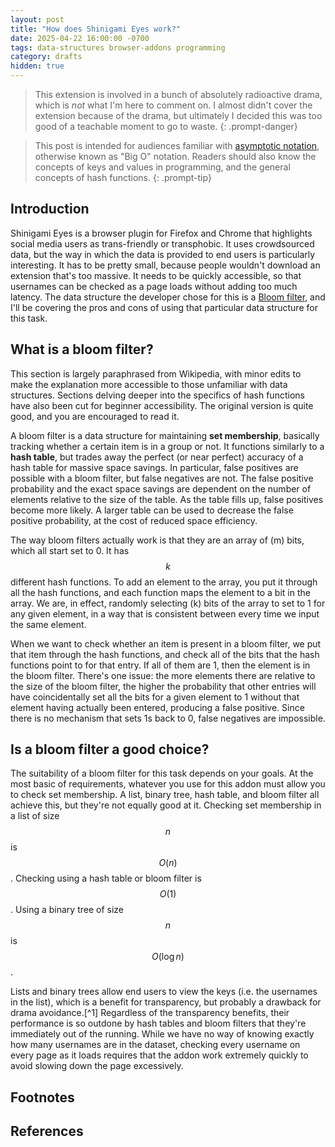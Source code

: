 ```yaml
---
layout: post
title: "How does Shinigami Eyes work?"
date: 2025-04-22 16:00:00 -0700
tags: data-structures browser-addons programming
category: drafts
hidden: true
--- 
```

<!-- Insert audience statement -->
> This extension is involved in a bunch of absolutely radioactive drama, which
> is *not* what I'm here to comment on. I almost didn't cover the extension
> because of the drama, but ultimately I decided this was too good of a teachable
> moment to go to waste.
{: .prompt-danger}

> This post is intended for audiences familiar with [asymptotic notation](https://en.wikipedia.org/wiki/Big_O_notation),
> otherwise known as "Big O" notation. Readers should also know the concepts of keys and values
> in programming, and the general concepts of hash functions. 
{: .prompt-tip}

## Introduction
Shinigami Eyes is a browser plugin for Firefox and Chrome that highlights 
social media users as trans-friendly or transphobic. It uses crowdsourced data, 
but the way in which the data is provided to end users is particularly interesting. 
It has to be pretty small, because people wouldn't download an extension that's
too massive. It needs to be quickly accessible, so that usernames can be checked
as a page loads without adding too much latency. The data structure the developer
chose for this is a [Bloom filter](https://en.wikipedia.org/wiki/Bloom_filter), 
and I'll be covering the pros and cons of using
that particular data structure for this task. 

## What is a bloom filter?
This section is largely paraphrased from Wikipedia, with minor edits to
make the explanation more accessible to those unfamiliar with data structures.
Sections delving deeper into the specifics of hash functions have also been cut
for beginner accessibility.
The original version is quite good, and you are encouraged to read it. 

A bloom filter is a data structure for maintaining **set membership**, basically
tracking whether a certain item is in a group or not. It functions similarly
to a **hash table**, but trades away the perfect (or near perfect) accuracy
of a hash table for massive space savings. In particular, false positives are
possible with a bloom filter, but false negatives are not. The false positive
probability and the exact space savings are dependent on the number of elements
relative to the size of the table. As the table fills up, false positives become
more likely. A larger table can be used to decrease the false positive probability,
at the cost of reduced space efficiency.

The way bloom filters actually work is that they are an array of \(m\) bits, which
all start set to 0. It has $$k$$ different hash functions. To add an element to the
array, you put it through all the hash functions, and each function maps the
element to a bit in the array. We are, in effect, randomly selecting \(k\) bits 
of the array to set to 1 for any given element, in a way that is consistent 
between every time we input the same element.

When we want to check whether an item is present in a bloom filter, we put that
item through the hash functions, and check all of the bits that the hash functions
point to for that entry. If all of them are 1, then the element is in the bloom
filter. There's one issue: the more elements there are relative to the size of
the bloom filter, the higher the probability that other entries will have 
coincidentally set all the bits for a given element to 1 without that element
having actually been entered, producing a false positive. Since there is no
mechanism that sets 1s back to 0, false negatives are impossible.

## Is a bloom filter a good choice?
The suitability of a bloom filter for this task depends on your goals.
At the most basic of requirements, whatever you use for this addon must allow
you to check set membership. A list, binary tree, hash table, and bloom filter all achieve
this, but they're not equally good at it. Checking set membership in a list 
of size $$n$$ is $$O(n)$$. Checking using a hash table or bloom filter is $$O(1)$$.
Using a binary tree of size $$n$$ is $$O(\log n)$$. 

Lists and binary trees allow end users to view the keys (i.e. the usernames in the 
list), which is a benefit for transparency, but probably a drawback for drama avoidance.[^1]
Regardless of the transparency benefits, their performance is so outdone by hash tables
and bloom filters that they're immediately out of the running. While we have no way of
knowing exactly how many usernames are in the dataset, checking every username on every
page as it loads requires that the addon work extremely quickly to avoid slowing down the
page excessively.
<!-- TODO: Look at what patterns the addon is actually trying to match when it reads pages -->

## Footnotes

## References
